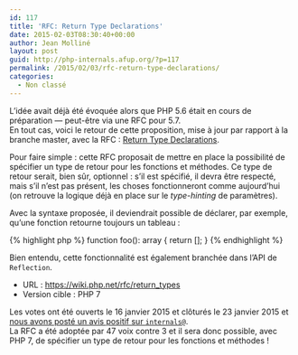 ```yaml
---
id: 117
title: 'RFC: Return Type Declarations'
date: 2015-02-03T08:30:40+00:00
author: Jean Molliné
layout: post
guid: http://php-internals.afup.org/?p=117
permalink: /2015/02/03/rfc-return-type-declarations/
categories:
  - Non classé
---
```

L&rsquo;idée avait déjà été évoquée alors que PHP 5.6 était en cours de préparation &#8212; peut-être via une RFC pour 5.7.  
En tout cas, voici le retour de cette proposition, mise à jour par rapport à la branche master, avec la RFC : [Return Type Declarations](https://wiki.php.net/rfc/return_types).

Pour faire simple : cette RFC proposait de mettre en place la possibilité de spécifier un type de retour pour les fonctions et méthodes. Ce type de retour serait, bien sûr, optionnel : s&rsquo;il est spécifié, il devra être respecté, mais s&rsquo;il n&rsquo;est pas présent, les choses fonctionneront comme aujourd&rsquo;hui (on retrouve la logique déjà en place sur le _type-hinting_ de paramètres).

Avec la syntaxe proposée, il deviendrait possible de déclarer, par exemple, qu&rsquo;une fonction retourne toujours un tableau :

{% highlight php %}
    function foo(): array {
        return [];
    }
{% endhighlight %}

Bien entendu, cette fonctionnalité est également branchée dans l&rsquo;API de `Reflection`.

  * URL : <https://wiki.php.net/rfc/return_types>
  * Version cible : PHP 7

Les votes ont été ouverts le 16 janvier 2015 et clôturés le 23 janvier 2015 et [nous avons posté un avis positif sur `internals@`](http://news.php.net/php.internals/80996).  
La RFC a été adoptée par 47 voix contre 3 et il sera donc possible, avec PHP 7, de spécifier un type de retour pour les fonctions et méthodes !
